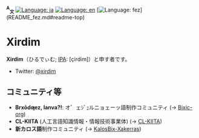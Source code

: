 <span id="readme-top"></span>
**<sup>A</sup><sub>文</sub>**
[![Language: ja](https://img.shields.io/badge/日本語-blue)](README.md#readme-top)
[![Language: en](https://img.shields.io/badge/英語%20(English)-gray)](README_en.md#readme-top)
[![Language: fez](https://img.shields.io/badge/オ゛ェｼﾞｭルニョェーッ語%20(Ƣeznē'bix)-gray)](README_fez.md#readme-top)

# Xirdim
**Xirdim**（ひるでぃむ; [IPA](//ja.wikipedia.org/wiki/国際音声記号): \[çirdim\]）と申す者です。
- Twitter: [@xirdim](//twitter.com/xirdim)

## コミュニティ等
- **Brxōdƣez, lanva?!**: オ゛ェｼﾞｭルニョェーッ語制作コミュニティ (→ [Bixic-org](//github.com/Bixic-org))
- **CL-KIITA** (人工言語知識情報・情報技術事業体) (→ [CL-KIITA](//github.com/CL-KIITA))
- **新カロス語**制作コミュニティ (→ [KalosBix-Xakerras](//github.com/KalosBix-Xakerras))

